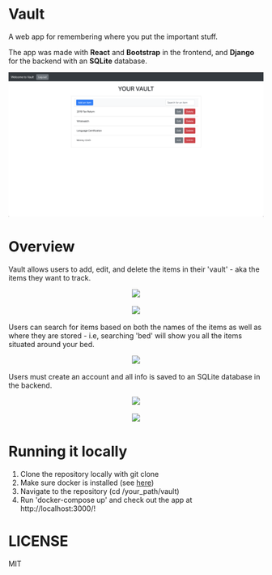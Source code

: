 # Vault

A web app for remembering where you put the important stuff.

The app was made with **React** and **Bootstrap** in the frontend, and **Django** for the backend with an **SQLite** database. 

![Image of Vault](https://github.com/nikolamarunic/images/blob/master/vault./vault_splash.png)

# Overview
Vault allows users to add, edit, and delete the items in their 'vault' - aka the items they want to track.

<p align="center">
  <img src = https://media.giphy.com/media/igmUouDNw6ooP6RZ3A/giphy.gif>
</p>

<p align="center">
  <img src = https://media.giphy.com/media/dUO3ak4fUsfoG3EYBN/giphy.gif>
</p>

Users can search for items based on both the names of the items as well as where they are stored - i.e, searching 'bed' will show you all the items situated around your bed.

<p align="center">
  <img src = https://media.giphy.com/media/QC7ZrfgIDJQUPjiGSd/giphy.gif>
</p>

Users must create an account and all info is saved to an SQLite database in the backend.

<p align="center">
  <img src = https://media.giphy.com/media/UVZBSeEpDb7ogycXf4/giphy.gif>
</p>

<p align="center">
  <img src = https://media.giphy.com/media/Lr3T1Jodi30SytitTm/giphy.gif>
</p>

# Running it locally
1. Clone the repository locally with git clone
2. Make sure docker is installed (see [here](https://docs.docker.com/get-docker/))
3. Navigate to the repository (cd /your_path/vault)
4. Run 'docker-compose up' and check out the app at http://localhost:3000/!

# LICENSE
MIT



